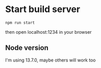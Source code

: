 # Start build server

`npm run start`

then open localhost:1234 in your browser

## Node version

I'm using 13.7.0, maybe others will work too
